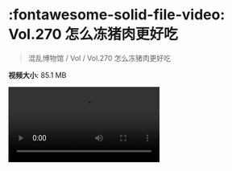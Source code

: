 # :fontawesome-solid-file-video: Vol.270 怎么冻猪肉更好吃

> 混乱博物馆 / Vol / Vol.270 怎么冻猪肉更好吃

**视频大小**: 85.1 MB

<div class="video"><video src="https://file.hsyhx.top/archive/270.mp4" controls preload>🤔 您的浏览器不支持 video 标签</video></div>
